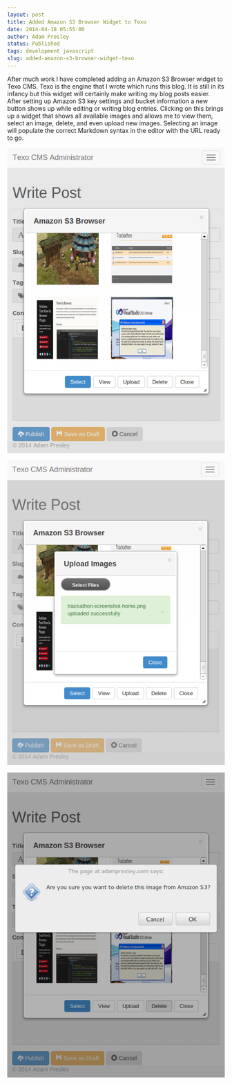 ```yaml
---
layout: post
title: Added Amazon S3 Browser Widget to Texo
date: 2014-04-18 05:55:00
author: Adam Presley
status: Published
tags: development javascript
slug: added-amazon-s3-browser-widget-texo
---
```


After much work I have completed adding an Amazon S3 Browser widget to Texo CMS. Texo is the engine that I wrote which runs this blog. It is still in its infancy but this widget will certainly make writing my blog posts easier. After setting up Amazon S3 key settings and bucket information a new button shows up while editing or writing blog entries. Clicking on this brings up a widget that shows all available images and allows me to view them, select an image, delete, and even upload new images. Selecting an image will populate the correct Markdown syntax in the editor with the URL ready to go.

![Selecting an image](/assets/adampresley/images/posts/amazon-s3-browser-2.png)

![Uploading an image](/assets/adampresley/images/posts/amazon-s3-browser-3.png)

![Deleting an image](/assets/adampresley/images/posts/amazon-s3-browser-4.png)
